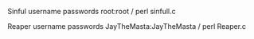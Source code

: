 Sinful username passwords root:root    / perl sinfull.c



Reaper username passwords JayTheMasta:JayTheMasta    / perl Reaper.c
